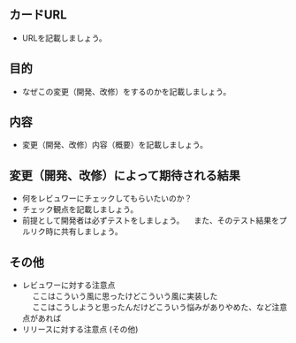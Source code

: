 ## カードURL

* URLを記載しましょう。

## 目的

* なぜこの変更（開発、改修）をするのかを記載しましょう。

## 内容

* 変更（開発、改修）内容（概要）を記載しましょう。

## 変更（開発、改修）によって期待される結果

* 何をレビュワーにチェックしてもらいたいのか？
* チェック観点を記載しましょう。
* 前提として開発者は必ずテストをしましょう。
　また、そのテスト結果をプルリク時に共有しましょう。

## その他

* レビュワーに対する注意点  
　 ここはこういう風に思ったけどこういう風に実装した  
　 ここはこうしようと思ったんだけどこういう悩みがありやめた、など注意点があれば
* リリースに対する注意点 (その他)
